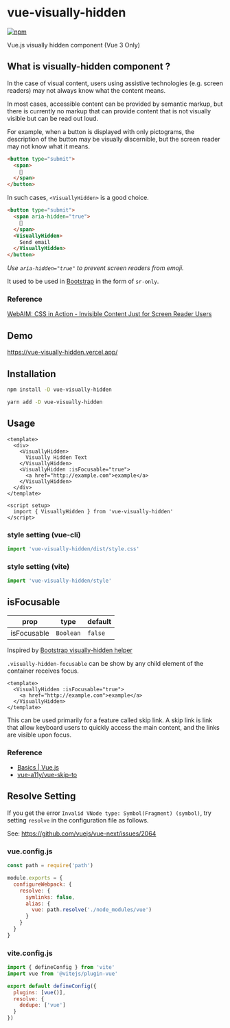 # vue-visually-hidden
[![npm](https://img.shields.io/npm/v/vue-visually-hidden.svg)](https://www.npmjs.com/package/vue-visually-hidden)

Vue.js visually hidden component
(Vue 3 Only)

## What is visually-hidden component ?

In the case of visual content, users using assistive technologies (e.g. screen readers) may not always know what the content means.

In most cases, accessible content can be provided by semantic markup, but there is currently no markup that can provide content that is not visually visible but can be read out loud.

For example, when a button is displayed with only pictograms, the description of the button may be visually discernible, but the screen reader may not know what it means.

```html
<button type="submit">
  <span>
    📧
  </span>
</button>
```

In such cases, `<VisuallyHidden>` is a good choice.

```html
<button type="submit">
  <span aria-hidden="true">
    📧
  </span>
  <VisuallyHidden>
    Send email
  </VisuallyHidden>
</button>
```
*Use `aria-hidden="true"` to prevent screen readers from emoji.*

It used to be used in [Bootstrap](https://getbootstrap.com/) in the form of `sr-only`.

### Reference
[WebAIM: CSS in Action - Invisible Content Just for Screen Reader Users](https://webaim.org/techniques/css/invisiblecontent/)

## Demo
https://vue-visually-hidden.vercel.app/

## Installation

```bash
npm install -D vue-visually-hidden
```

```bash
yarn add -D vue-visually-hidden
```

## Usage

```html:App.vue
<template>
  <div>
    <VisuallyHidden>
      Visually Hidden Text
    </VisuallyHidden>
    <VisuallyHidden :isFocusable="true">
      <a href="http://example.com">example</a>
    </VisuallyHidden>
  </div>
</template>

<script setup>
  import { VisuallyHidden } from 'vue-visually-hidden'
</script>
```

### style setting (vue-cli)

```js:main.js
import 'vue-visually-hidden/dist/style.css'
```

### style setting (vite)

```js:main.js
import 'vue-visually-hidden/style'
```

## isFocusable

prop        | type      | default
----------- | --------- | ---------
isFocusable | `Boolean` | `false`

Inspired by [Bootstrap visually-hidden helper](https://getbootstrap.com/docs/5.0/helpers/visually-hidden/)

`.visually-hidden-focusable` can be show by any child element of the container receives focus.

```html:example.vue
<template>
  <VisuallyHidden :isFocusable="true">
    <a href="http://example.com">example</a>
  </VisuallyHidden>
</template>
```

This can be used primarily for a feature called skip link.
A skip link is link that allow keyboard users to quickly access the main content, and the links are visible upon focus.

### Reference
- [Basics | Vue.js](https://v3.vuejs.org/guide/a11y-basics.html#skip-link)
- [vue-a11y/vue-skip-to](https://github.com/vue-a11y/vue-skip-to)

## Resolve Setting

If you get the error `Invalid VNode type: Symbol(Fragment) (symbol)`, try setting `resolve` in the configuration file as follows.

See: https://github.com/vuejs/vue-next/issues/2064

### vue.config.js

```js:vue.config.js
const path = require('path')

module.exports = {
  configureWebpack: {
    resolve: {
      symlinks: false,
      alias: {
        vue: path.resolve('./node_modules/vue')
      }
    }
  }
}
```

### vite.config.js

```js:vite.config.js
import { defineConfig } from 'vite'
import vue from '@vitejs/plugin-vue'

export default defineConfig({
  plugins: [vue()],
  resolve: {
    dedupe: ['vue']
  }
})
```

